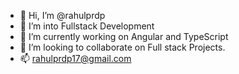 - 👋 Hi, I’m @rahulprdp
- 👀 I’m into Fullstack Development
- 🌱 I’m currently working on Angular and TypeScript
- 💞️ I’m looking to collaborate on Full stack Projects.
- 📫 rahulprdp17@gmail.com

<!---
rahulprdp/rahulprdp is a ✨ special ✨ repository because its `README.md` (this file) appears on your GitHub profile.
You can click the Preview link to take a look at your changes.
--->
